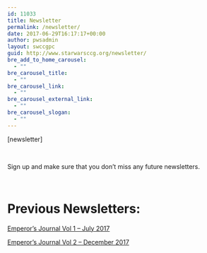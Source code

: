 ```yaml
---
id: 11033
title: Newsletter
permalink: /newsletter/
date: 2017-06-29T16:17:17+00:00
author: pwsadmin
layout: swccgpc
guid: http://www.starwarsccg.org/newsletter/
bre_add_to_home_carousel:
  - ""
bre_carousel_title:
  - ""
bre_carousel_link:
  - ""
bre_carousel_external_link:
  - ""
bre_carousel_slogan:
  - ""
---
```

[newsletter]

&nbsp;

Sign up and make sure that you don&#8217;t miss any future newsletters.

&nbsp;

# **Previous Newsletters:**

[Emperor&#8217;s Journal Vol 1 &#8211; July 2017](http://www.starwarsccg.org/wp/wp-content/uploads/Emperors-Journal-Newsletter-01-1.pdf)

[Emperor&#8217;s Journal Vol 2 &#8211; December 2017](https://www.starwarsccg.org/wp/wp-content/uploads/Emperors-Journals-02-Version-01.pdf)